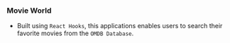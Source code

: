 ### Movie World
 - Built using `React Hooks`, this applications enables users to search their favorite movies from the `OMDB Database`.